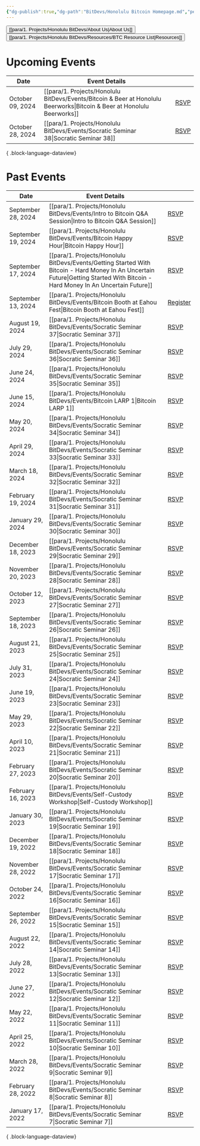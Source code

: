```yaml
---
{"dg-publish":true,"dg-path":"BitDevs/Honolulu Bitcoin Homepage.md","permalink":"/bit-devs/honolulu-bitcoin-homepage/","title":"Honolulu Bitcoin","tags":["bitdevs","bitcoin","hawaii","gardenEntry"],"noteIcon":"3","created":"2023-04-11T12:09:30.005-10:00","updated":"2023-10-19T20:59:35.310-10:00"}
---
```



<button class="obsidian-button">[[para/1. Projects/Honolulu BitDevs/About Us\|About Us]]</button> <button class="obsidian-button">[[para/1. Projects/Honolulu BitDevs/Resources/BTC Resource List\|Resources]]</button>

# Upcoming Events
| Date             | Event Details                                                                                                              |                                                                   |
| ---------------- | -------------------------------------------------------------------------------------------------------------------------- | ----------------------------------------------------------------- |
| October 09, 2024 | [[para/1. Projects/Honolulu BitDevs/Events/Bitcoin & Beer at Honolulu Beerworks\|Bitcoin & Beer at Honolulu Beerworks]] | [RSVP](https://www.meetup.com/honolulu-bitdevs/events/303853102/) |
| October 28, 2024 | [[para/1. Projects/Honolulu BitDevs/Events/Socratic Seminar 38\|Socratic Seminar 38]]                                   | [RSVP](https://www.meetup.com/honolulu-bitdevs/events/303712041)  |

{ .block-language-dataview}

# Past Events
| Date               | Event Details                                                                                                                                                                      |                                                                                        |
| ------------------ | ---------------------------------------------------------------------------------------------------------------------------------------------------------------------------------- | -------------------------------------------------------------------------------------- |
| September 28, 2024 | [[para/1. Projects/Honolulu BitDevs/Events/Intro to Bitcoin Q&A Session\|Intro to Bitcoin Q&A Session]]                                                                         | [RSVP](https://www.meetup.com/honolulu-bitdevs/events/303251056)                       |
| September 19, 2024 | [[para/1. Projects/Honolulu BitDevs/Events/Bitcoin Happy Hour\|Bitcoin Happy Hour]]                                                                                             | [RSVP](https://lu.ma/a3deqlfq)                                                         |
| September 17, 2024 | [[para/1. Projects/Honolulu BitDevs/Events/Getting Started With Bitcoin - Hard Money In An Uncertain Future\|Getting Started With Bitcoin - Hard Money In An Uncertain Future]] | [RSVP](https://lu.ma/4p1dbugp)                                                         |
| September 13, 2024 | [[para/1. Projects/Honolulu BitDevs/Events/Bitcoin Booth at Eahou Fest\|Bitcoin Booth at Eahou Fest]]                                                                           | [Register](https://secure.givelively.org/event/purple-maia-foundation/eahou-fest-2024) |
| August 19, 2024    | [[para/1. Projects/Honolulu BitDevs/Events/Socratic Seminar 37\|Socratic Seminar 37]]                                                                                           | [RSVP](https://www.meetup.com/honolulu-bitdevs/events/302619904)                       |
| July 29, 2024      | [[para/1. Projects/Honolulu BitDevs/Events/Socratic Seminar 36\|Socratic Seminar 36]]                                                                                           | [RSVP](https://www.meetup.com/honolulu-bitdevs/events/302110978/)                      |
| June 24, 2024      | [[para/1. Projects/Honolulu BitDevs/Events/Socratic Seminar 35\|Socratic Seminar 35]]                                                                                           | [RSVP](https://www.meetup.com/honolulu-bitdevs/events/301264813/)                      |
| June 15, 2024      | [[para/1. Projects/Honolulu BitDevs/Events/Bitcoin LARP 1\|Bitcoin LARP 1]]                                                                                                     | [RSVP](https://www.meetup.com/honolulu-bitdevs/events/301250362/)                      |
| May 20, 2024       | [[para/1. Projects/Honolulu BitDevs/Events/Socratic Seminar 34\|Socratic Seminar 34]]                                                                                           | [RSVP](https://www.meetup.com/honolulu-bitdevs/events/300797909)                       |
| April 29, 2024     | [[para/1. Projects/Honolulu BitDevs/Events/Socratic Seminar 33\|Socratic Seminar 33]]                                                                                           | [RSVP](https://www.meetup.com/honolulu-bitdevs/events/300465601/)                      |
| March 18, 2024     | [[para/1. Projects/Honolulu BitDevs/Events/Socratic Seminar 32\|Socratic Seminar 32]]                                                                                           | [RSVP](https://www.meetup.com/honolulu-bitdevs/events/298389357/)                      |
| February 19, 2024  | [[para/1. Projects/Honolulu BitDevs/Events/Socratic Seminar 31\|Socratic Seminar 31]]                                                                                           | [RSVP](https://www.meetup.com/honolulu-bitdevs/events/298389326/)                      |
| January 29, 2024   | [[para/1. Projects/Honolulu BitDevs/Events/Socratic Seminar 30\|Socratic Seminar 30]]                                                                                           | [RSVP](https://www.meetup.com/honolulu-bitdevs/events/298253658/)                      |
| December 18, 2023  | [[para/1. Projects/Honolulu BitDevs/Events/Socratic Seminar 29\|Socratic Seminar 29]]                                                                                           | [RSVP](https://www.meetup.com/honolulu-bitdevs/events/296852082/)                      |
| November 20, 2023  | [[para/1. Projects/Honolulu BitDevs/Events/Socratic Seminar 28\|Socratic Seminar 28]]                                                                                           | [RSVP](https://www.meetup.com/honolulu-bitdevs/events/296852078/)                      |
| October 12, 2023   | [[para/1. Projects/Honolulu BitDevs/Events/Socratic Seminar 27\|Socratic Seminar 27]]                                                                                           | [RSVP](https://www.meetup.com/honolulu-bitdevs/events/296270442/)                      |
| September 18, 2023 | [[para/1. Projects/Honolulu BitDevs/Events/Socratic Seminar 26\|Socratic Seminar 26]]                                                                                           | [RSVP](https://www.meetup.com/honolulu-bitdevs/events/295946682)                       |
| August 21, 2023    | [[para/1. Projects/Honolulu BitDevs/Events/Socratic Seminar 25\|Socratic Seminar 25]]                                                                                           | [RSVP](https://www.meetup.com/honolulu-bitdevs/events/295274267)                       |
| July 31, 2023      | [[para/1. Projects/Honolulu BitDevs/Events/Socratic Seminar 24\|Socratic Seminar 24]]                                                                                           | [RSVP](https://www.meetup.com/honolulu-bitdevs/events/294387797)                       |
| June 19, 2023      | [[para/1. Projects/Honolulu BitDevs/Events/Socratic Seminar 23\|Socratic Seminar 23]]                                                                                           | [RSVP](https://www.meetup.com/honolulu-bitdevs/events/294114765/)                      |
| May 29, 2023       | [[para/1. Projects/Honolulu BitDevs/Events/Socratic Seminar 22\|Socratic Seminar 22]]                                                                                           | [RSVP](https://www.meetup.com/honolulu-bitdevs/events/293071352/)                      |
| April 10, 2023     | [[para/1. Projects/Honolulu BitDevs/Events/Socratic Seminar 21\|Socratic Seminar 21]]                                                                                           | [RSVP](https://www.meetup.com/honolulu-bitdevs/events/292203949/)                      |
| February 27, 2023  | [[para/1. Projects/Honolulu BitDevs/Events/Socratic Seminar 20\|Socratic Seminar 20]]                                                                                           | [RSVP](https://www.meetup.com/honolulu-bitdevs/events/291647400/)                      |
| February 16, 2023  | [[para/1. Projects/Honolulu BitDevs/Events/Self-Custody Workshop\|Self-Custody Workshop]]                                                                                       | [RSVP](https://www.meetup.com/honolulu-bitdevs/events/283132091/)                      |
| January 30, 2023   | [[para/1. Projects/Honolulu BitDevs/Events/Socratic Seminar 19\|Socratic Seminar 19]]                                                                                           | [RSVP](https://www.meetup.com/honolulu-bitdevs/events/290866266)                       |
| December 19, 2022  | [[para/1. Projects/Honolulu BitDevs/Events/Socratic Seminar 18\|Socratic Seminar 18]]                                                                                           | [RSVP](https://www.meetup.com/honolulu-bitdevs/events/290234465/)                      |
| November 28, 2022  | [[para/1. Projects/Honolulu BitDevs/Events/Socratic Seminar 17\|Socratic Seminar 17]]                                                                                           | [RSVP](https://www.meetup.com/honolulu-bitdevs/events/289878839/)                      |
| October 24, 2022   | [[para/1. Projects/Honolulu BitDevs/Events/Socratic Seminar 16\|Socratic Seminar 16]]                                                                                           | [RSVP](https://www.meetup.com/honolulu-bitdevs/events/289127323/)                      |
| September 26, 2022 | [[para/1. Projects/Honolulu BitDevs/Events/Socratic Seminar 15\|Socratic Seminar 15]]                                                                                           | [RSVP](https://meetu.ps/e/Lq4sp/M2dkz/i)                                               |
| August 22, 2022    | [[para/1. Projects/Honolulu BitDevs/Events/Socratic Seminar 14\|Socratic Seminar 14]]                                                                                           | [RSVP](https://www.meetup.com/honolulu-bitdevs/events/287894171/)                      |
| July 28, 2022      | [[para/1. Projects/Honolulu BitDevs/Events/Socratic Seminar 13\|Socratic Seminar 13]]                                                                                           | [RSVP](https://www.meetup.com/honolulu-bitdevs/events/287219822/)                      |
| June 27, 2022      | [[para/1. Projects/Honolulu BitDevs/Events/Socratic Seminar 12\|Socratic Seminar 12]]                                                                                           | [RSVP](https://www.meetup.com/honolulu-bitdevs/events/286407334/)                      |
| May 22, 2022       | [[para/1. Projects/Honolulu BitDevs/Events/Socratic Seminar 11\|Socratic Seminar 11]]                                                                                           | [RSVP](https://www.meetup.com/honolulu-bitdevs/events/285894161)                       |
| April 25, 2022     | [[para/1. Projects/Honolulu BitDevs/Events/Socratic Seminar 10\|Socratic Seminar 10]]                                                                                           | [RSVP](https://www.meetup.com/honolulu-bitdevs/events/285244617)                       |
| March 28, 2022     | [[para/1. Projects/Honolulu BitDevs/Events/Socratic Seminar 9\|Socratic Seminar 9]]                                                                                             | [RSVP](https://www.meetup.com/honolulu-bitdevs/events/284671355)                       |
| February 28, 2022  | [[para/1. Projects/Honolulu BitDevs/Events/Socratic Seminar 8\|Socratic Seminar 8]]                                                                                             | [RSVP](https://www.meetup.com/honolulu-bitdevs/events/283910858)                       |
| January 17, 2022   | [[para/1. Projects/Honolulu BitDevs/Events/Socratic Seminar 7\|Socratic Seminar 7]]                                                                                             | [RSVP](https://www.meetup.com/honolulu-bitdevs/events/283132091/)                      |

{ .block-language-dataview}